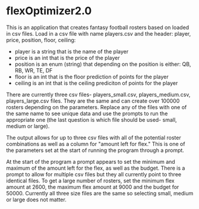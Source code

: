 # flexOptimizer2.0

This is an application that creates fantasy football rosters based on loaded in csv files.  Load in a csv file with name players.csv and the header: player, price, position, floor, ceiling:

- player is a string that is the name of the player
- price is an int that is the price of the player
- position is an enum (string) that depending on the position is either: QB, RB, WR, TE, DF
- floor is an int that is the floor prediction of points for the player
- ceiling is an int that is the ceiling prediciton of points for the player

There are currently three csv files- players_small.csv, players_medium.csv, players_large.csv files.  They are the same and can create over 100000 rosters depending on the parameters.  Replace any of the files with one of the same name to see unique data and use the prompts to run the appropriate one (the last question is which file should be used- small, medium or large).

The output allows for up to three csv files with all of the potential roster combinations as well as a column for "amount left for flex."  This is one of the parameters set at the start of running the program through a prompt.

At the start of the program a prompt appears to set the minimum and maximum of the amount left for the flex, as well as the budget.  There is a prompt to allow for multiple csv files but they all currently point to three identical files.  To get a large number of rosters, set the minimum flex amount at 2600, the maximum flex amount at 9000 and the budget for 50000.  Currently all three size files are the same so selecting small, medium or large does not matter.
